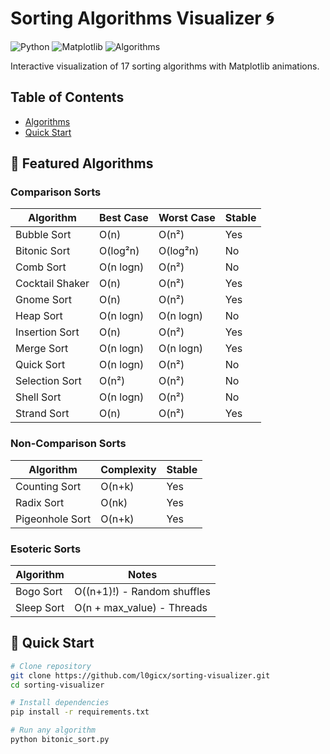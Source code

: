 # Sorting Algorithms Visualizer 🌀

![Python](https://img.shields.io/badge/Python-3.8+-blue.svg)
![Matplotlib](https://img.shields.io/badge/Matplotlib-3.5+-orange.svg)
![Algorithms](https://img.shields.io/badge/17-Sorting_Algorithms-green.svg)

Interactive visualization of 17 sorting algorithms with Matplotlib animations.

## Table of Contents
- [Algorithms](#-featured-algorithms)
- [Quick Start](#-quick-start)


## 🌟 Featured Algorithms

### Comparison Sorts
| Algorithm        | Best Case | Worst Case | Stable |
|------------------|-----------|------------|--------|
| Bubble Sort      | O(n)      | O(n²)      | Yes    |
| Bitonic Sort     | O(log²n)  | O(log²n)   | No     |
| Comb Sort        | O(n logn) | O(n²)      | No     |
| Cocktail Shaker  | O(n)      | O(n²)      | Yes    |
| Gnome Sort       | O(n)      | O(n²)      | Yes    |
| Heap Sort        | O(n logn) | O(n logn)  | No     |
| Insertion Sort   | O(n)      | O(n²)      | Yes    |
| Merge Sort       | O(n logn) | O(n logn)  | Yes    |
| Quick Sort       | O(n logn) | O(n²)      | No     |
| Selection Sort   | O(n²)     | O(n²)      | No     |
| Shell Sort       | O(n logn) | O(n²)      | No     |
| Strand Sort      | O(n)      | O(n²)      | Yes    |

### Non-Comparison Sorts
| Algorithm        | Complexity | Stable |
|------------------|------------|--------|
| Counting Sort    | O(n+k)     | Yes    |
| Radix Sort       | O(nk)      | Yes    |
| Pigeonhole Sort  | O(n+k)     | Yes    |

### Esoteric Sorts
| Algorithm        | Notes                      |
|------------------|----------------------------|
| Bogo Sort        | O((n+1)!) - Random shuffles|
| Sleep Sort       | O(n + max_value) - Threads |

## 🚀 Quick Start

```bash
# Clone repository
git clone https://github.com/l0gicx/sorting-visualizer.git
cd sorting-visualizer

# Install dependencies
pip install -r requirements.txt

# Run any algorithm
python bitonic_sort.py
